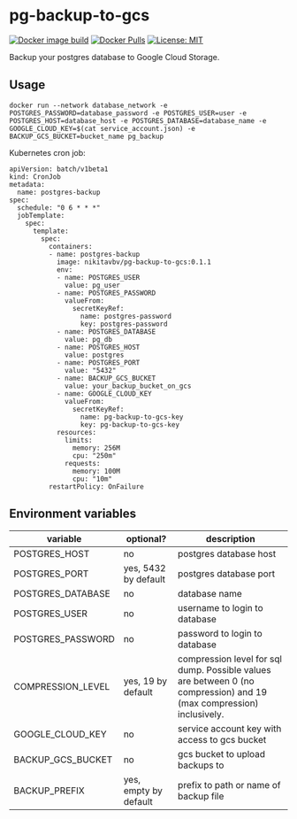 # pg-backup-to-gcs

[![Docker image build](https://img.shields.io/github/workflow/status/nikitavbv/pg-backup-to-gcs/Build%20docker%20image)][build]
[![Docker Pulls](https://img.shields.io/docker/pulls/nikitavbv/pg-backup-to-gcs.svg?maxAge=604800)][hub]
[![License: MIT](https://img.shields.io/badge/License-MIT-yellow.svg)][license]

Backup your postgres database to Google Cloud Storage.

## Usage

```
docker run --network database_network -e POSTGRES_PASSWORD=database_password -e POSTGRES_USER=user -e POSTGRES_HOST=database_host -e POSTGRES_DATABASE=database_name -e GOOGLE_CLOUD_KEY=$(cat service_account.json) -e BACKUP_GCS_BUCKET=bucket_name pg_backup
```

Kubernetes cron job:
```
apiVersion: batch/v1beta1
kind: CronJob
metadata:
  name: postgres-backup
spec:
  schedule: "0 6 * * *"
  jobTemplate:
    spec:
      template:
        spec:
          containers:
          - name: postgres-backup
            image: nikitavbv/pg-backup-to-gcs:0.1.1
            env:
            - name: POSTGRES_USER
              value: pg_user
            - name: POSTGRES_PASSWORD
              valueFrom:
                secretKeyRef:
                  name: postgres-password
                  key: postgres-password
            - name: POSTGRES_DATABASE
              value: pg_db
            - name: POSTGRES_HOST
              value: postgres
            - name: POSTGRES_PORT
              value: "5432"
            - name: BACKUP_GCS_BUCKET
              value: your_backup_bucket_on_gcs
            - name: GOOGLE_CLOUD_KEY
              valueFrom:
                secretKeyRef:
                  name: pg-backup-to-gcs-key
                  key: pg-backup-to-gcs-key
            resources:
              limits:
                memory: 256M
                cpu: "250m"
              requests:
                memory: 100M
                cpu: "10m"
          restartPolicy: OnFailure
```

## Environment variables

| variable          | optional?             | description                                                                                                          |
|-------------------|-----------------------|----------------------------------------------------------------------------------------------------------------------|
| POSTGRES_HOST     | no                    | postgres database host                                                                                               |
| POSTGRES_PORT     | yes, 5432 by default  | postgres database port                                                                                               |
| POSTGRES_DATABASE | no                    | database name                                                                                                        |
| POSTGRES_USER     | no                    | username to login to database                                                                                        |
| POSTGRES_PASSWORD | no                    | password to login to database                                                                                        |
| COMPRESSION_LEVEL | yes, 19 by default    | compression level for sql dump. Possible values are between 0 (no compression) and 19 (max compression) inclusively. |
| GOOGLE_CLOUD_KEY  | no                    | service account key with access to gcs bucket                                                                        |
| BACKUP_GCS_BUCKET | no                    | gcs bucket to upload backups to                                                                                      |
| BACKUP_PREFIX     | yes, empty by default | prefix to path or name of backup file                                                                                |

[hub]: https://hub.docker.com/r/nikitavbv/pg-backup-to-gcs/
[build]: https://github.com/nikitavbv/pg-backup-to-gcs/actions
[license]: https://tldrlegal.com/license/mit-license
